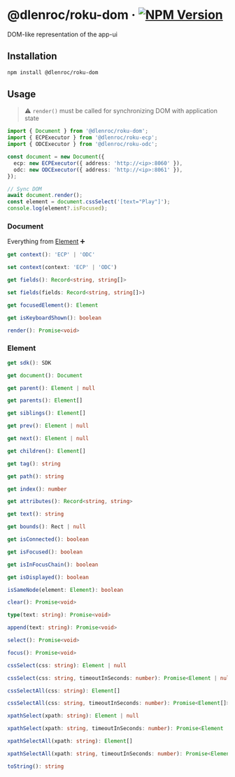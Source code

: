 # @dlenroc/roku-dom · [![NPM Version](https://img.shields.io/npm/v/@dlenroc/roku-dom)](https://www.npmjs.com/package/@dlenroc/roku-dom)

DOM-like representation of the app-ui

## Installation

```sh
npm install @dlenroc/roku-dom
```

## Usage

> ⚠️ `render()` must be called for synchronizing DOM with application state

```typescript
import { Document } from '@dlenroc/roku-dom';
import { ECPExecutor } from '@dlenroc/roku-ecp';
import { ODCExecutor } from '@dlenroc/roku-odc';

const document = new Document({
  ecp: new ECPExecutor({ address: 'http://<ip>:8060' }),
  odc: new ODCExecutor({ address: 'http://<ip>:8061' }),
});

// Sync DOM
await document.render();
const element = document.cssSelect('[text="Play"]');
console.log(element?.isFocused);
```

### Document

Everything from [Element](#element) ➕

```typescript
get context(): 'ECP' | 'ODC'
```

```typescript
set context(context: 'ECP' | 'ODC')
```

```typescript
get fields(): Record<string, string[]>
```

```typescript
set fields(fields: Record<string, string[]>)
```

```typescript
get focusedElement(): Element
```

```typescript
get isKeyboardShown(): boolean
```

```typescript
render(): Promise<void>
```

### Element

```typescript
get sdk(): SDK
```

```typescript
get document(): Document
```

```typescript
get parent(): Element | null
```

```typescript
get parents(): Element[]
```

```typescript
get siblings(): Element[]
```

```typescript
get prev(): Element | null
```

```typescript
get next(): Element | null
```

```typescript
get children(): Element[]
```

```typescript
get tag(): string
```

```typescript
get path(): string
```

```typescript
get index(): number
```

```typescript
get attributes(): Record<string, string>
```

```typescript
get text(): string
```

```typescript
get bounds(): Rect | null
```

```typescript
get isConnected(): boolean
```

```typescript
get isFocused(): boolean
```

```typescript
get isInFocusChain(): boolean
```

```typescript
get isDisplayed(): boolean
```

```typescript
isSameNode(element: Element): boolean
```

```typescript
clear(): Promise<void>
```

```typescript
type(text: string): Promise<void>
```

```typescript
append(text: string): Promise<void>
```

```typescript
select(): Promise<void>
```

```typescript
focus(): Promise<void>
```

```typescript
cssSelect(css: string): Element | null
```

```typescript
cssSelect(css: string, timeoutInSeconds: number): Promise<Element | null>
```

```typescript
cssSelectAll(css: string): Element[]
```

```typescript
cssSelectAll(css: string, timeoutInSeconds: number): Promise<Element[]>
```

```typescript
xpathSelect(xpath: string): Element | null
```

```typescript
xpathSelect(xpath: string, timeoutInSeconds: number): Promise<Element | null>
```

```typescript
xpathSelectAll(xpath: string): Element[]
```

```typescript
xpathSelectAll(xpath: string, timeoutInSeconds: number): Promise<Element[]>
```

```typescript
toString(): string
```
